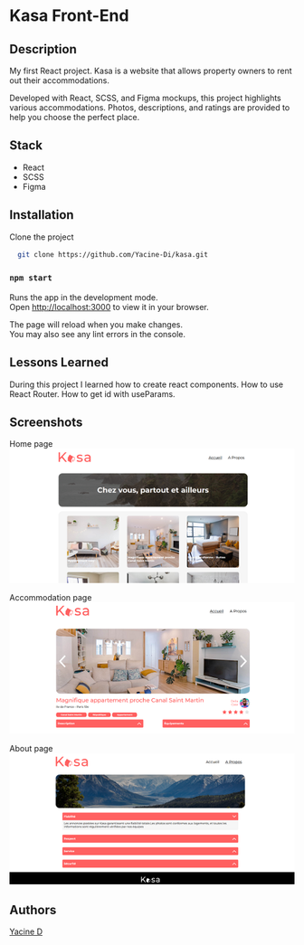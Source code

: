 # Kasa Front-End

## Description

My first React project.
Kasa is a website that allows property owners to rent out their accommodations.

Developed with React, SCSS, and Figma mockups, this project highlights various accommodations. Photos, descriptions, and ratings are provided to help you choose the perfect place.

## Stack

-   React
-   SCSS
-   Figma

## Installation

Clone the project

```bash
  git clone https://github.com/Yacine-Di/kasa.git
```

### `npm start`

Runs the app in the development mode.\
Open [http://localhost:3000](http://localhost:3000) to view it in your browser.

The page will reload when you make changes.\
You may also see any lint errors in the console.

## Lessons Learned

During this project I learned how to create react components. How to use React Router. How to get id with useParams.

## Screenshots

Home page <br>
<img src="src/assets/screenshots/kasa1.png" width="600" />

Accommodation page <br>
<img src="src/assets/screenshots/kasa2.png" width="600" />

About page <br>
<img src="src/assets/screenshots/kasa3.png" width="600" />

## Authors

[Yacine D](https://github.com/Yacine-Di)
